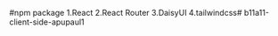 #npm package
1.React
2.React Router
3.DaisyUI
4.tailwindcss#   b 1 1 a 1 1 - c l i e n t - s i d e - a p u p a u l 1  
 